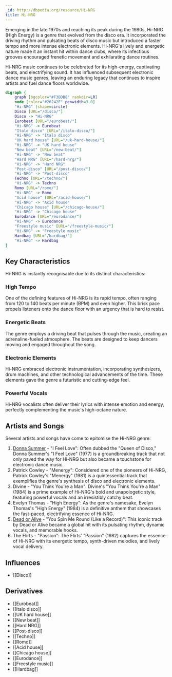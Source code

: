```yaml
---
_id: http://dbpedia.org/resource/Hi-NRG
title: Hi-NRG
---
```


Emerging in the late 1970s and reaching its peak during the 1980s, Hi-NRG (High Energy) is a genre that evolved from the disco era. It incorporated the driving rhythm and pulsating beats of disco music but introduced a faster tempo and more intense electronic elements. Hi-NRG's lively and energetic nature made it an instant hit within dance clubs, where its infectious grooves encouraged frenetic movement and exhilarating dance routines.

Hi-NRG music continues to be celebrated for its high-energy, captivating beats, and electrifying sound. It has influenced subsequent electronic dance music genres, leaving an enduring legacy that continues to inspire artists and fuel dance floors worldwide.

```dot
digraph {
	graph [bgcolor="#F3DDB8" rankdir=LR]
	node [color="#26242F" penwidth=3.0]
	"Hi-NRG" [shape=circle]
	Disco [URL="/disco/"]
	Disco -> "Hi-NRG"
	Eurobeat [URL="/eurobeat/"]
	"Hi-NRG" -> Eurobeat
	"Italo disco" [URL="/italo-disco/"]
	"Hi-NRG" -> "Italo disco"
	"UK hard house" [URL="/uk-hard-house/"]
	"Hi-NRG" -> "UK hard house"
	"New beat" [URL="/new-beat/"]
	"Hi-NRG" -> "New beat"
	"Hard NRG" [URL="/hard-nrg/"]
	"Hi-NRG" -> "Hard NRG"
	"Post-disco" [URL="/post-disco/"]
	"Hi-NRG" -> "Post-disco"
	Techno [URL="/techno/"]
	"Hi-NRG" -> Techno
	Romo [URL="/romo/"]
	"Hi-NRG" -> Romo
	"Acid house" [URL="/acid-house/"]
	"Hi-NRG" -> "Acid house"
	"Chicago house" [URL="/chicago-house/"]
	"Hi-NRG" -> "Chicago house"
	Eurodance [URL="/eurodance/"]
	"Hi-NRG" -> Eurodance
	"Freestyle music" [URL="/freestyle-music/"]
	"Hi-NRG" -> "Freestyle music"
	Hardbag [URL="/hardbag/"]
	"Hi-NRG" -> Hardbag
}
```

## Key Characteristics

Hi-NRG is instantly recognisable due to its distinct characteristics:

### High Tempo

One of the defining features of Hi-NRG is its rapid tempo, often ranging from 120 to 140 beats per minute (BPM) and even higher. This brisk pace propels listeners onto the dance floor with an urgency that is hard to resist.

### Energetic Beats

The genre employs a driving beat that pulses through the music, creating an adrenaline-fueled atmosphere. The beats are designed to keep dancers moving and engaged throughout the song.

### Electronic Elements

Hi-NRG embraced electronic instrumentation, incorporating synthesizers, drum machines, and other technological advancements of the time. These elements gave the genre a futuristic and cutting-edge feel.
### Powerful Vocals

Hi-NRG vocalists often deliver their lyrics with intense emotion and energy, perfectly complementing the music's high-octane nature.

## Artists and Songs

Several artists and songs have come to epitomise the Hi-NRG genre:

1. [Donna Summer](https://amzn.to/3KBuyW1) - "I Feel Love": Often dubbed the "Queen of Disco," Donna Summer's "I Feel Love" (1977) is a groundbreaking track that not only paved the way for Hi-NRG but also became a touchstone for electronic dance music.
2. Patrick Cowley - "Menergy": Considered one of the pioneers of Hi-NRG, Patrick Cowley's "Menergy" (1981) is a quintessential track that exemplifies the genre's synthesis of disco and electronic elements.
3. Divine - "You Think You're a Man": Divine's "You Think You're a Man" (1984) is a prime example of Hi-NRG's bold and unapologetic style, featuring powerful vocals and an irresistibly catchy beat.
4. Evelyn Thomas - "High Energy": As the genre's namesake, Evelyn Thomas's "High Energy" (1984) is a definitive anthem that showcases the fast-paced, electrifying essence of Hi-NRG.
5. [Dead or Alive](https://amzn.to/3s4IqSd) - "You Spin Me Round (Like a Record)": This iconic track by Dead or Alive became a global hit with its pulsating rhythm, dynamic vocals, and memorable hooks.
6. The Flirts - "Passion": The Flirts' "Passion" (1982) captures the essence of Hi-NRG with its energetic tempo, synth-driven melodies, and lively vocal delivery.

## Influences
- [[Disco]]
## Derivatives
- [[Eurobeat]]
- [[Italo disco]]
- [[UK hard house]]
- [[New beat]]
- [[Hard NRG]]
- [[Post-disco]]
- [[Techno]]
- [[Romo]]
- [[Acid house]]
- [[Chicago house]]
- [[Eurodance]]
- [[Freestyle music]]
- [[Hardbag]]
